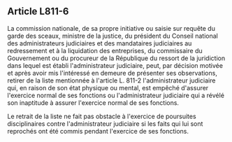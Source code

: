 Article L811-6
----
La commission nationale, de sa propre initiative ou saisie sur requête du garde
des sceaux, ministre de la justice, du président du Conseil national des
administrateurs judiciaires et des mandataires judiciaires au redressement et à
la liquidation des entreprises, du commissaire du Gouvernement ou du procureur
de la République du ressort de la juridiction dans lequel est établi
l'administrateur judiciaire, peut, par décision motivée et après avoir mis
l'intéressé en demeure de présenter ses observations, retirer de la liste
mentionnée à l'article L. 811-2 l'administrateur judiciaire qui, en raison de
son état physique ou mental, est empêché d'assurer l'exercice normal de ses
fonctions ou l'administrateur judiciaire qui a révélé son inaptitude à assurer
l'exercice normal de ses fonctions.

Le retrait de la liste ne fait pas obstacle à l'exercice de poursuites
disciplinaires contre l'administrateur judiciaire si les faits qui lui sont
reprochés ont été commis pendant l'exercice de ses fonctions.
